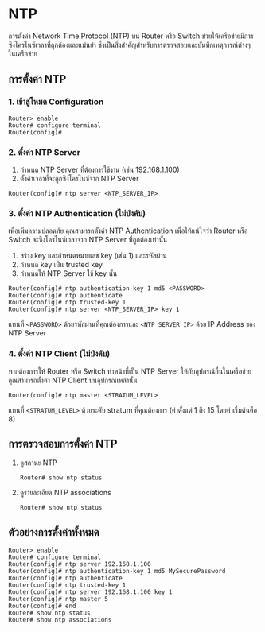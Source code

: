 # NTP

การตั้งค่า Network Time Protocol (NTP) บน Router หรือ Switch ช่วยให้เครือข่ายมีการซิงโครไนซ์เวลาที่ถูกต้องและแม่นยำ ซึ่งเป็นสิ่งสำคัญสำหรับการตรวจสอบและบันทึกเหตุการณ์ต่างๆ ในเครือข่าย

## การตั้งค่า NTP

### 1. เข้าสู่โหมด Configuration

``` CLI
Router> enable
Router# configure terminal
Router(config)#
```

### 2. ตั้งค่า NTP Server

1. กำหนด NTP Server ที่ต้องการใช้งาน (เช่น 192.168.1.100)
2. ตั้งค่าเวลาที่จะถูกซิงโครไนซ์จาก NTP Server

``` CLI
Router(config)# ntp server <NTP_SERVER_IP>
```

### 3. ตั้งค่า NTP Authentication (ไม่บังคับ)

เพื่อเพิ่มความปลอดภัย คุณสามารถตั้งค่า NTP Authentication เพื่อให้แน่ใจว่า Router หรือ Switch จะซิงโครไนซ์เวลาจาก NTP Server ที่ถูกต้องเท่านั้น

1. สร้าง key และกำหนดหมายเลข key (เช่น 1) และรหัสผ่าน
2. กำหนด key เป็น trusted key
3. กำหนดให้ NTP Server ใช้ key นั้น

``` CLI
Router(config)# ntp authentication-key 1 md5 <PASSWORD>
Router(config)# ntp authenticate
Router(config)# ntp trusted-key 1
Router(config)# ntp server <NTP_SERVER_IP> key 1
```

แทนที่ `<PASSWORD>` ด้วยรหัสผ่านที่คุณต้องการและ `<NTP_SERVER_IP>` ด้วย IP Address ของ NTP Server

### 4. ตั้งค่า NTP Client (ไม่บังคับ)

หากต้องการให้ Router หรือ Switch ทำหน้าที่เป็น NTP Server ให้กับอุปกรณ์อื่นในเครือข่าย คุณสามารถตั้งค่า NTP Client บนอุปกรณ์เหล่านั้น

``` CLI
Router(config)# ntp master <STRATUM_LEVEL>
```

แทนที่ `<STRATUM_LEVEL>` ด้วยระดับ stratum ที่คุณต้องการ (ค่าตั้งแต่ 1 ถึง 15 โดยค่าเริ่มต้นคือ 8)

## การตรวจสอบการตั้งค่า NTP

1. ดูสถานะ NTP

    ``` CLI
    Router# show ntp status
    ```

2. ดูรายละเอียด NTP associations

    ``` CLI
    Router# show ntp status
    ```

## ตัวอย่างการตั้งค่าทั้งหมด

``` CLI
Router> enable
Router# configure terminal
Router(config)# ntp server 192.168.1.100
Router(config)# ntp authentication-key 1 md5 MySecurePassword
Router(config)# ntp authenticate
Router(config)# ntp trusted-key 1
Router(config)# ntp server 192.168.1.100 key 1
Router(config)# ntp master 5
Router(config)# end
Router# show ntp status
Router# show ntp associations
```
